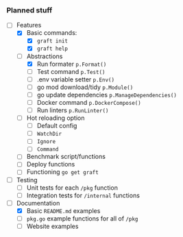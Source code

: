 ### Planned stuff

- [ ] Features
    - [x] Basic commands:
        - [x] `graft init`
        - [x] `graft help`
    - [ ] Abstractions
        - [x] Run formater `p.Format()`
        - [ ] Test command `p.Test()`
        - [ ] .env variable setter `p.Env()`
        - [ ] go mod download/tidy `p.Module()`
        - [ ] go update dependencies `p.ManageDependencies()`
        - [ ] Docker command `p.DockerCompose()`
        - [ ] Run linters `p.RunLinter()`
    - [ ] Hot reloading option
        - [ ] Default config
        - [ ] `WatchDir`
        - [ ] `Ignore`
        - [ ] `Command`
    - [ ] Benchmark script/functions
    - [ ] Deploy functions
    - [ ] Functioning `go get graft`
- [ ] Testing
    - [ ] Unit tests for each `/pkg` function
    - [ ] Integration tests for `/internal` functions
- [ ] Documentation
    - [x] Basic `README.md` examples
    - [ ] `pkg.go` example functions for all of `/pkg`
    - [ ] Website examples